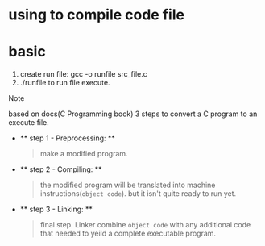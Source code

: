 # using to compile code file #

# basic 
1. create run file: gcc -o runfile src_file.c
2. ./runfile to run file execute.

> [!NOTE]
> based on docs(C Programming book)
> 3 steps to convert a C program to an execute file.

- ** step 1 - Preprocessing: ** 
    > make a modified program.
- ** step 2 - Compiling: ** 
    > the modified program will be translated into machine instructions(`object code`). but it isn't quite ready to run yet.
- ** step 3 - Linking: **
    > final step. Linker combine `object code` with any additional code that needed to yeild a complete executable program.
